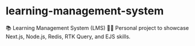 # learning-management-system
📚 Learning Management System (LMS)  👨‍💻 Personal project to showcase Next.js, Node.js, Redis, RTK Query, and EJS skills.

